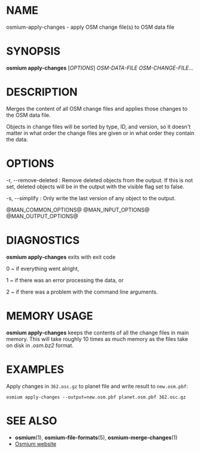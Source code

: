 
# NAME

osmium-apply-changes - apply OSM change file(s) to OSM data file


# SYNOPSIS

**osmium apply-changes** \[*OPTIONS*\] *OSM-DATA-FILE* *OSM-CHANGE-FILE*...


# DESCRIPTION

Merges the content of all OSM change files and applies those changes to the OSM
data file.

Objects in change files will be sorted by type, ID, and version, so it doesn't
matter in what order the change files are given or in what order they contain
the data.


# OPTIONS

-r, --remove-deleted
:   Remove deleted objects from the output. If this is not set, deleted objects
    will be in the output with the visible flag set to false.

-s, --simplify
:   Only write the last version of any object to the output.

@MAN_COMMON_OPTIONS@
@MAN_INPUT_OPTIONS@
@MAN_OUTPUT_OPTIONS@

# DIAGNOSTICS

**osmium apply-changes** exits with exit code

0
  ~ if everything went alright,

1
  ~ if there was an error processing the data, or

2
  ~ if there was a problem with the command line arguments.


# MEMORY USAGE

**osmium apply-changes** keeps the contents of all the change files in main
memory. This will take roughly 10 times as much memory as the files take on
disk in *.osm.bz2* format.


# EXAMPLES

Apply changes in `362.osc.gz` to planet file and write result to `new.osm.pbf`:

    osmium apply-changes --output=new.osm.pbf planet.osm.pbf 362.osc.gz


# SEE ALSO

* **osmium**(1), **osmium-file-formats**(5), **osmium-merge-changes**(1)
* [Osmium website](http://osmcode.org/osmium)

